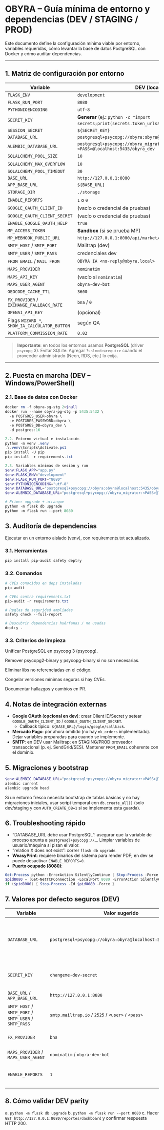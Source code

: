 # OBYRA – Guía mínima de entorno y dependencias (DEV / STAGING / PROD)

Este documento define la configuración mínima viable por entorno, variables requeridas, cómo levantar la base de datos PostgreSQL con Docker y cómo auditar dependencias.

---

## 1. Matriz de configuración por entorno

| Variable                          | DEV (local)                                   | STAGING                                         | PROD                                             |
|-----------------------------------|-----------------------------------------------|--------------------------------------------------|--------------------------------------------------|
| `FLASK_ENV`                       | `development`                                 | `production`                                     | `production`                                     |
| `FLASK_RUN_PORT`                  | `8080`                                        | (gestionado por WSGI/Reverse Proxy)              | (gestionado por WSGI/Reverse Proxy)              |
| `PYTHONIOENCODING`               | `utf-8`                                       | `utf-8`                                          | `utf-8`                                          |
| `SECRET_KEY`                      | **Generar** (ej.: `python -c "import secrets;print(secrets.token_urlsafe(32))"`) | **CREDENCIAL** (KMS/Secrets Manager) | **CREDENCIAL** (KMS/Secrets Manager) |
| `SESSION_SECRET`                  | `${SECRET_KEY}`                               | `${SECRET_KEY}`                                  | `${SECRET_KEY}`                                  |
| `DATABASE_URL`                    | `postgresql+psycopg://obyra:obyra@localhost:5435/obyra_dev` | `postgresql+psycopg://USER:PASS@HOST:PORT/DB`    | `postgresql+psycopg://USER:PASS@HOST:PORT/DB`    |
| `ALEMBIC_DATABASE_URL`            | `postgresql+psycopg://obyra_migrator:<PASS>@localhost:5435/obyra_dev` | `postgresql+psycopg://obyra_migrator:<PASS>@HOST:PORT/DB` | `postgresql+psycopg://obyra_migrator:<PASS>@HOST:PORT/DB` |
| `SQLALCHEMY_POOL_SIZE`            | `10`                                          | `20`                                             | `20`–`50` según carga                            |
| `SQLALCHEMY_MAX_OVERFLOW`         | `10`                                          | `20`                                             | `20`–`50`                                        |
| `SQLALCHEMY_POOL_TIMEOUT`         | `30`                                          | `30`                                             | `30`                                             |
| `BASE_URL`                        | `http://127.0.0.1:8080`                       | `https://staging.obyra.example`                  | `https://app.obyra.example`                      |
| `APP_BASE_URL`                    | `${BASE_URL}`                                 | `${BASE_URL}`                                    | `${BASE_URL}`                                    |
| `STORAGE_DIR`                     | `./storage`                                   | ruta persistente                                 | ruta persistente                                 |
| `ENABLE_REPORTS`                  | `1` o `0`                                     | `1`                                              | `1`                                              |
| `GOOGLE_OAUTH_CLIENT_ID`          | (vacío o credencial de pruebas)               | **CREDENCIAL**                                   | **CREDENCIAL**                                   |
| `GOOGLE_OAUTH_CLIENT_SECRET`      | (vacío o credencial de pruebas)               | **CREDENCIAL**                                   | **CREDENCIAL**                                   |
| `ENABLE_GOOGLE_OAUTH_HELP`        | `true`                                        | `false`                                          | `false`                                          |
| `MP_ACCESS_TOKEN`                 | **Sandbox** (si se prueba MP)                 | **Prod (secreto)**                                | **Prod (secreto)**                                |
| `MP_WEBHOOK_PUBLIC_URL`           | `http://127.0.0.1:8080/api/market/payments/mp/webhook` | `https://staging.obyra.example/api/market/payments/mp/webhook` | `https://app.obyra.example/api/market/payments/mp/webhook` |
| `SMTP_HOST` / `SMTP_PORT`         | Mailtrap (dev)                                | Proveedor transaccional (SendGrid/SES/etc.)       | Proveedor transaccional                           |
| `SMTP_USER` / `SMTP_PASS`         | credenciales dev                              | **CREDENCIAL**                                    | **CREDENCIAL**                                    |
| `FROM_EMAIL` / `MAIL_FROM`        | `OBYRA IA <no-reply@obyra.local>`             | `no-reply@staging.obyra.example`                 | `no-reply@app.obyra.example`                     |
| `MAPS_PROVIDER`                   | `nominatim`                                   | `nominatim` o provider con API key               | provider con API key                              |
| `MAPS_API_KEY`                    | (vacío si `nominatim`)                        | **CREDENCIAL si aplica**                          | **CREDENCIAL si aplica**                          |
| `MAPS_USER_AGENT`                 | `obyra-dev-bot`                               | `obyra-stg-bot`                                   | `obyra-prod-bot`                                  |
| `GEOCODE_CACHE_TTL`               | `3600`                                        | `3600`–`21600`                                    | `3600`–`21600`                                    |
| `FX_PROVIDER` / `EXCHANGE_FALLBACK_RATE` | `bna` / `0`                          | `bna` o servicio externo                          | servicio externo confiable                        |
| `OPENAI_API_KEY`                  | (opcional)                                    | **CREDENCIAL** (si se usa)                        | **CREDENCIAL** (si se usa)                        |
| Flags `WIZARD_*`, `SHOW_IA_CALCULATOR_BUTTON` | según QA                      | según QA                                         | según producto                                    |
| `PLATFORM_COMMISSION_RATE`        | `0.02`                                        | según negocio                                     | según negocio                                     |

> **Importante**: en todos los entornos usamos **PostgreSQL** (driver `psycopg` 3). Evitar SQLite. Agregar `?sslmode=require` cuando el proveedor administrado (Neon, RDS, etc.) lo exija.

---

## 2. Puesta en marcha (DEV – Windows/PowerShell)

### 2.1. Base de datos con Docker
```powershell
docker rm -f obyra-pg-stg 2>$null
docker run --name obyra-pg-stg -p 5435:5432 \
  -e POSTGRES_USER=obyra \
  -e POSTGRES_PASSWORD=obyra \
  -e POSTGRES_DB=obyra_dev \
  -d postgres:16

2.2. Entorno virtual e instalación
python -m venv .venv
.\.venv\Scripts\Activate.ps1
pip install -U pip
pip install -r requirements.txt

2.3. Variables mínimas de sesión y run
$env:FLASK_APP="app.py"
$env:FLASK_ENV="development"
$env:FLASK_RUN_PORT="8080"
$env:PYTHONIOENCODING="utf-8"
$env:DATABASE_URL="postgresql+psycopg://obyra:obyra@localhost:5435/obyra_dev"
$env:ALEMBIC_DATABASE_URL="postgresql+psycopg://obyra_migrator:<PASS>@localhost:5435/obyra_dev"

# Primer upgrade + arranque
python -m flask db upgrade
python -m flask run --port 8080
```

## 3. Auditoría de dependencias

Ejecutar en un entorno aislado (venv), con requirements.txt actualizado.

### 3.1. Herramientas
```powershell
pip install pip-audit safety deptry
```

### 3.2. Comandos
```powershell
# CVEs conocidos en deps instaladas
pip-audit

# CVEs contra requirements.txt
pip-audit -r requirements.txt

# Reglas de seguridad ampliadas
safety check --full-report

# Descubrir dependencias huérfanas / no usadas
deptry .
```

### 3.3. Criterios de limpieza

Unificar PostgreSQL en psycopg 3 (psycopg).

Remover psycopg2-binary y psycopg-binary si no son necesarias.

Eliminar libs no referenciadas en el código.

Congelar versiones mínimas seguras si hay CVEs.

Documentar hallazgos y cambios en PR.

## 4. Notas de integración externas

- **Google OAuth (opcional en dev)**: crear Client ID/Secret y setear `GOOGLE_OAUTH_CLIENT_ID` / `GOOGLE_OAUTH_CLIENT_SECRET`.
  - Callback típico: `${BASE_URL}/login/google/callback`.
- **Mercado Pago**: por ahora omitido (no hay `mk_orders` implementado). Dejar variables preparadas para cuando se implemente.
- **SMTP**: en DEV usar Mailtrap; en STAGING/PROD proveedor transaccional (p. ej. SendGrid/SES). Mantener `FROM_EMAIL` coherente con el dominio.

## 5. Migraciones y bootstrap

```powershell
$env:ALEMBIC_DATABASE_URL="postgresql+psycopg://obyra_migrator:<PASS>@localhost:5435/obyra_dev"
alembic current
alembic upgrade head
```

Si un entorno fresco necesita bootstrap de tablas básicas y no hay migraciones iniciales, usar script temporal con `db.create_all()` (solo dev/staging y con `AUTO_CREATE_DB=1` si se implementa esta guarda).

## 6. Troubleshooting rápido

- “DATABASE_URL debe usar PostgreSQL”: asegurar que la variable de proceso apunta a `postgresql+psycopg://…`. Limpiar variables de usuario/máquina si pisan el valor.
- “relation X does not exist”: correr `flask db upgrade`.
- **WeasyPrint**: requiere binarios del sistema para render PDF; en dev se puede desactivar `ENABLE_REPORTS=0`.
- **Puerto ocupado (8080)**:

```powershell
Get-Process python -ErrorAction SilentlyContinue | Stop-Process -Force
$pid8080 = (Get-NetTCPConnection -LocalPort 8080 -ErrorAction SilentlyContinue | Select-Object -First 1).OwningProcess
if ($pid8080) { Stop-Process -Id $pid8080 -Force }
```

## 7. Valores por defecto seguros (DEV)

| Variable | Valor sugerido | Comentario |
|----------|----------------|------------|
| `DATABASE_URL` | `postgresql+psycopg://obyra:obyra@localhost:5435/obyra_dev` | Contenedor local de PostgreSQL 16 expuesto en 5435 (obyra-pg-stg). Agregar `?sslmode=require` si el host fuerza TLS. |
| `SECRET_KEY` | `changeme-dev-secret` | Reemplazar por secreto fuerte generado con `secrets.token_urlsafe`. |
| `BASE_URL` / `APP_BASE_URL` | `http://127.0.0.1:8080` | Mantener coherente con `FLASK_RUN_PORT`. |
| `SMTP_HOST` / `SMTP_PORT` / `SMTP_USER` / `SMTP_PASS` | `smtp.mailtrap.io` / `2525` / `<user>` / `<pass>` | Usar inbox de Mailtrap para pruebas locales. |
| `FX_PROVIDER` | `bna` | Tasas oficiales del Banco Nación, sin claves adicionales. |
| `MAPS_PROVIDER` / `MAPS_USER_AGENT` | `nominatim` / `obyra-dev-bot` | Nominatim sin API key, respetar user agent. |
| `ENABLE_REPORTS` | `1` | Activar reportes PDF; cambiar a `0` si faltan dependencias de WeasyPrint. |

## 8. Cómo validar DEV parity

a. `python -m flask db upgrade`
b. `python -m flask run --port 8080`
c. Hacer `GET http://127.0.0.1:8080/reportes/dashboard` y confirmar respuesta HTTP 200.
